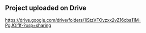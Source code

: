 ## Project uploaded on Drive
https://drive.google.com/drive/folders/1iStzVFOvzxx2vZ16cba11M-PgJOiflf-?usp=sharing

